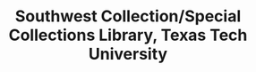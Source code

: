 ---
layout: repo
title: "Southwest Collection/Special Collections Library, Texas Tech University"
id: 17505
permalink: repos/17505/
---